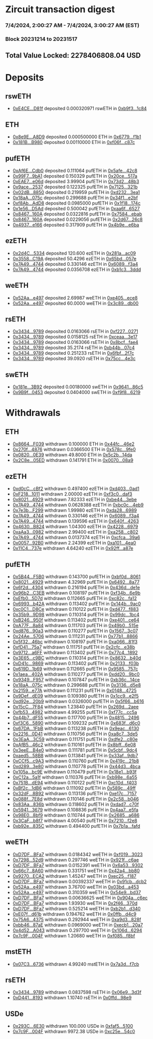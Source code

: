 # Zircuit transaction digest
### 7/4/2024, 2:00:27 AM - 7/4/2024, 3:00:27 AM (EST)
### Block 20231214 to 20231517

## Total Value Locked: 2278406808.04 USD

# Deposits
## rswETH
- [0xE4CE...D81f](https://etherscan.io/address/0xE4CE700d2a32D635ba490384FA788554f8aCD81f) deposited 0.000320971 rswETH in [0xb9f3...1c84](https://etherscan.io/tx/0xE4CE700d2a32D635ba490384FA788554f8aCD81f)
## ETH
- [0x8e9E...A8D9](https://etherscan.io/address/0x8e9Ee49b38FaD699b36f6B84b874EB0dE634A8D9) deposited 0.000500000 ETH in [0x6779...f1b1](https://etherscan.io/tx/0x8e9Ee49b38FaD699b36f6B84b874EB0dE634A8D9)
- [0x181B...B980](https://etherscan.io/address/0x181BC5Cac1f7252DBdF4765B212C0D66deeDB980) deposited 0.00110000 ETH in [0xf06f...c87c](https://etherscan.io/tx/0x181BC5Cac1f7252DBdF4765B212C0D66deeDB980)
## pufETH
- [0xAf6E...Cdb0](https://etherscan.io/address/0xAf6EF6be056F0B233E4f52020eC389dF38c3Cdb0) deposited 0.111064 pufETH in [0x5afe...42c8](https://etherscan.io/tx/0xAf6EF6be056F0B233E4f52020eC389dF38c3Cdb0)
- [0x99F7...9bA1](https://etherscan.io/address/0x99F7AfEF34A2CD8d9B1750c464a77B60aFB59bA1) deposited 0.150329 pufETH in [0x20ce...517a](https://etherscan.io/tx/0x99F7AfEF34A2CD8d9B1750c464a77B60aFB59bA1)
- [0xEAE7...e06d](https://etherscan.io/address/0xEAE70D07e77c97836c5B6fD0b3DD1276ec05e06d) deposited 3.99904 pufETH in [0x73d2...48b3](https://etherscan.io/tx/0xEAE70D07e77c97836c5B6fD0b3DD1276ec05e06d)
- [0x9ace...2537](https://etherscan.io/address/0x9aceE7824B564C6bc6108d5e3ACDf2C117522537) deposited 0.122325 pufETH in [0x7125...321b](https://etherscan.io/tx/0x9aceE7824B564C6bc6108d5e3ACDf2C117522537)
- [0x02dB...8850](https://etherscan.io/address/0x02dBbDd509295DB70815e11492ed52A20c968850) deposited 0.219959 pufETH in [0xd232...3ea1](https://etherscan.io/tx/0x02dBbDd509295DB70815e11492ed52A20c968850)
- [0x18aA...075c](https://etherscan.io/address/0x18aA8A4B14258d912Fce6b5000b40683Dc41075c) deposited 0.299688 pufETH in [0x34f1...e2bf](https://etherscan.io/tx/0x18aA8A4B14258d912Fce6b5000b40683Dc41075c)
- [0xf8Ab...AdD8](https://etherscan.io/address/0xf8Ab9DC2cf73F0893D7f514700BC7565fCd2AdD8) deposited 0.0985000 pufETH in [0x1f18...174c](https://etherscan.io/tx/0xf8Ab9DC2cf73F0893D7f514700BC7565fCd2AdD8)
- [0x1e56...D5Ad](https://etherscan.io/address/0x1e56Bff5Ea6643985008521650Df481132aAD5Ad) deposited 0.500042 pufETH in [0xaa6f...6527](https://etherscan.io/tx/0x1e56Bff5Ea6643985008521650Df481132aAD5Ad)
- [0x8467...160A](https://etherscan.io/address/0x8467735A3CfF8b0EDF664Ff1235536a757ef160A) deposited 0.0322816 pufETH in [0x7584...ebab](https://etherscan.io/tx/0x8467735A3CfF8b0EDF664Ff1235536a757ef160A)
- [0x8467...160A](https://etherscan.io/address/0x8467735A3CfF8b0EDF664Ff1235536a757ef160A) deposited 0.0229056 pufETH in [0x2d67...26c8](https://etherscan.io/tx/0x8467735A3CfF8b0EDF664Ff1235536a757ef160A)
- [0x4937...e166](https://etherscan.io/address/0x4937659D1489e108cbd7D7D47367c6149449e166) deposited 0.317909 pufETH in [0x4b9e...e6ba](https://etherscan.io/tx/0x4937659D1489e108cbd7D7D47367c6149449e166)
## ezETH
- [0x2d4C...5334](https://etherscan.io/address/0x2d4C0f33402C9b6F4aD6f70718D22Da2D4225334) deposited 120.600 ezETH in [0x281a...ac09](https://etherscan.io/tx/0x2d4C0f33402C9b6F4aD6f70718D22Da2D4225334)
- [0x3558...C19A](https://etherscan.io/address/0x3558cfe3B6377ceb8EDF7017DA21E8e6Ce68C19A) deposited 50.4296 ezETH in [0x65bd...057e](https://etherscan.io/tx/0x3558cfe3B6377ceb8EDF7017DA21E8e6Ce68C19A)
- [0x7A49...4744](https://etherscan.io/address/0x7A493Be5c2ce014cD049Bf178a1ac0Db1B434744) deposited 0.330146 ezETH in [0x6089...f3a4](https://etherscan.io/tx/0x7A493Be5c2ce014cD049Bf178a1ac0Db1B434744)
- [0x7A49...4744](https://etherscan.io/address/0x7A493Be5c2ce014cD049Bf178a1ac0Db1B434744) deposited 0.0356708 ezETH in [0xb1c3...3ddd](https://etherscan.io/tx/0x7A493Be5c2ce014cD049Bf178a1ac0Db1B434744)
## weETH
- [0x52Aa...e497](https://etherscan.io/address/0x52Aa899454998Be5b000Ad077a46Bbe360F4e497) deposited 2.69987 weETH in [0xe405...ece8](https://etherscan.io/tx/0x52Aa899454998Be5b000Ad077a46Bbe360F4e497)
- [0x52Aa...e497](https://etherscan.io/address/0x52Aa899454998Be5b000Ad077a46Bbe360F4e497) deposited 60.0000 weETH in [0x3c89...db00](https://etherscan.io/tx/0x52Aa899454998Be5b000Ad077a46Bbe360F4e497)
## rsETH
- [0x3434...9789](https://etherscan.io/address/0x34349c5569e7B846c3558961552D2202760A9789) deposited 0.0163066 rsETH in [0xf227...0271](https://etherscan.io/tx/0x34349c5569e7B846c3558961552D2202760A9789)
- [0x3434...9789](https://etherscan.io/address/0x34349c5569e7B846c3558961552D2202760A9789) deposited 0.0158125 rsETH in [0xceaa...3e17](https://etherscan.io/tx/0x34349c5569e7B846c3558961552D2202760A9789)
- [0x3434...9789](https://etherscan.io/address/0x34349c5569e7B846c3558961552D2202760A9789) deposited 0.0163066 rsETH in [0x8bcf...fae4](https://etherscan.io/tx/0x34349c5569e7B846c3558961552D2202760A9789)
- [0x3434...9789](https://etherscan.io/address/0x34349c5569e7B846c3558961552D2202760A9789) deposited 35.2174 rsETH in [0xb44b...07c4](https://etherscan.io/tx/0x34349c5569e7B846c3558961552D2202760A9789)
- [0x3434...9789](https://etherscan.io/address/0x34349c5569e7B846c3558961552D2202760A9789) deposited 0.251233 rsETH in [0x6fbf...2f7c](https://etherscan.io/tx/0x34349c5569e7B846c3558961552D2202760A9789)
- [0x3434...9789](https://etherscan.io/address/0x34349c5569e7B846c3558961552D2202760A9789) deposited 39.0920 rsETH in [0x75cc...4e3c](https://etherscan.io/tx/0x34349c5569e7B846c3558961552D2202760A9789)
## swETH
- [0x181e...3B92](https://etherscan.io/address/0x181eBfD57E4055fBF6377053E93d54967D723B92) deposited 0.00180000 swETH in [0x9641...86c5](https://etherscan.io/tx/0x181eBfD57E4055fBF6377053E93d54967D723B92)
- [0x9B9f...0453](https://etherscan.io/address/0x9B9f55A8DeAD41cEAD1aC3ef2b07B65023FE0453) deposited 0.0404000 swETH in [0xf9f8...6219](https://etherscan.io/tx/0x9B9f55A8DeAD41cEAD1aC3ef2b07B65023FE0453)
# Withdrawals
## ETH
- [0x8664...F039](https://etherscan.io/address/0x86641989F57b6643522ef8A86fE1061901F2F039) withdrawn 0.100000 ETH in [0x44fc...46e2](https://etherscan.io/tx/0x86641989F57b6643522ef8A86fE1061901F2F039)
- [0x270f...4876](https://etherscan.io/address/0x270f2F857e07a525055598D42C1C23A5caBA4876) withdrawn 0.0366500 ETH in [0x578c...9fe0](https://etherscan.io/tx/0x270f2F857e07a525055598D42C1C23A5caBA4876)
- [0x0820...0E39](https://etherscan.io/address/0x082005c842e243475C8719b3082B1f5b8baa0E39) withdrawn 49.8000 ETH in [0x5c2b...14da](https://etherscan.io/tx/0x082005c842e243475C8719b3082B1f5b8baa0E39)
- [0x2C8e...05ED](https://etherscan.io/address/0x2C8eB399eb6F8Ad6cF33A09A0B5D5ccCac4A05ED) withdrawn 0.141791 ETH in [0x0070...08a9](https://etherscan.io/tx/0x2C8eB399eb6F8Ad6cF33A09A0B5D5ccCac4A05ED)
## ezETH
- [0xd0cC...cBf2](https://etherscan.io/address/0xd0cCE4f76aE44ff6B6f7D8D8E6b08C4b91d0cBf2) withdrawn 0.497400 ezETH in [0xd403...0ad1](https://etherscan.io/tx/0xd0cCE4f76aE44ff6B6f7D8D8E6b08C4b91d0cBf2)
- [0xF218...1011](https://etherscan.io/address/0xF2186FC0a8Af528FbB51a59f33624d411f2A1011) withdrawn 2.00000 ezETH in [0xf3c0...daf3](https://etherscan.io/tx/0xF2186FC0a8Af528FbB51a59f33624d411f2A1011)
- [0x8021...4929](https://etherscan.io/address/0x8021b073c882278898AAab71c79b802ceeD84929) withdrawn 7.82333 ezETH in [0xbe44...3ebe](https://etherscan.io/tx/0x8021b073c882278898AAab71c79b802ceeD84929)
- [0x7A49...4744](https://etherscan.io/address/0x7A493Be5c2ce014cD049Bf178a1ac0Db1B434744) withdrawn 0.0628388 ezETH in [0xbc0c...4eb9](https://etherscan.io/tx/0x7A493Be5c2ce014cD049Bf178a1ac0Db1B434744)
- [0x7e3b...F299](https://etherscan.io/address/0x7e3b47F9b5A57748B6E1A81a7D385854De3aF299) withdrawn 1.99980 ezETH in [0xda28...6989](https://etherscan.io/tx/0x7e3b47F9b5A57748B6E1A81a7D385854De3aF299)
- [0x7A49...4744](https://etherscan.io/address/0x7A493Be5c2ce014cD049Bf178a1ac0Db1B434744) withdrawn 0.330146 ezETH in [0x6089...f3a4](https://etherscan.io/tx/0x7A493Be5c2ce014cD049Bf178a1ac0Db1B434744)
- [0x7A49...4744](https://etherscan.io/address/0x7A493Be5c2ce014cD049Bf178a1ac0Db1B434744) withdrawn 0.139596 ezETH in [0x640f...4263](https://etherscan.io/tx/0x7A493Be5c2ce014cD049Bf178a1ac0Db1B434744)
- [0x4630...B824](https://etherscan.io/address/0x4630D673D8b67C94cfDb5D874E9e5A14ae14B824) withdrawn 1.04300 ezETH in [0x4228...6979](https://etherscan.io/tx/0x4630D673D8b67C94cfDb5D874E9e5A14ae14B824)
- [0xaAa3...0982](https://etherscan.io/address/0xaAa38dd77309324A7E13D2Daa470b6343b460982) withdrawn 2.99400 ezETH in [0xa258...c802](https://etherscan.io/tx/0xaAa38dd77309324A7E13D2Daa470b6343b460982)
- [0x7A49...4744](https://etherscan.io/address/0x7A493Be5c2ce014cD049Bf178a1ac0Db1B434744) withdrawn 0.0137374 ezETH in [0xcfca...39a6](https://etherscan.io/tx/0x7A493Be5c2ce014cD049Bf178a1ac0Db1B434744)
- [0x0057...92B0](https://etherscan.io/address/0x005784cF2563E0dAa6c7AD71e329FDA0C8E692B0) withdrawn 2.24399 ezETH in [0xa101...4ea0](https://etherscan.io/tx/0x005784cF2563E0dAa6c7AD71e329FDA0C8E692B0)
- [0x11C4...737e](https://etherscan.io/address/0x11C40D7F5bd78D6F589A94f21F2828E15C75737e) withdrawn 4.64240 ezETH in [0x92ff...a87e](https://etherscan.io/tx/0x11C40D7F5bd78D6F589A94f21F2828E15C75737e)
## pufETH
- [0x5B44...F5B0](https://etherscan.io/address/0x5B44301B0F230676c993E0FebA81130B14B8F5B0) withdrawn 0.143700 pufETH in [0xbf0d...8061](https://etherscan.io/tx/0x5B44301B0F230676c993E0FebA81130B14B8F5B0)
- [0x8021...4929](https://etherscan.io/address/0x8021b073c882278898AAab71c79b802ceeD84929) withdrawn 4.32969 pufETH in [0x6492...8a77](https://etherscan.io/tx/0x8021b073c882278898AAab71c79b802ceeD84929)
- [0x6f2d...4304](https://etherscan.io/address/0x6f2d2220A2b0EbACdbe6c030792e455013024304) withdrawn 0.216194 pufETH in [0x436d...de1e](https://etherscan.io/tx/0x6f2d2220A2b0EbACdbe6c030792e455013024304)
- [0x96b2...C3EB](https://etherscan.io/address/0x96b21C3F69fdb3745729A8A5bB1FB9a323dFC3EB) withdrawn 0.108197 pufETH in [0xf34b...6e9b](https://etherscan.io/tx/0x96b21C3F69fdb3745729A8A5bB1FB9a323dFC3EB)
- [0xEfb0...5D7d](https://etherscan.io/address/0xEfb0a8EAad154c52CDE1C8163c9877DedBCA5D7d) withdrawn 0.112665 pufETH in [0xc82c...fa12](https://etherscan.io/tx/0xEfb0a8EAad154c52CDE1C8163c9877DedBCA5D7d)
- [0x6993...b42A](https://etherscan.io/address/0x6993e7971988Eb9Af54d75d679e1a3a7d8e3b42A) withdrawn 0.113402 pufETH in [0x144b...9ac0](https://etherscan.io/tx/0x6993e7971988Eb9Af54d75d679e1a3a7d8e3b42A)
- [0xc0C1...D8Ce](https://etherscan.io/address/0xc0C1dE92124561217D922882F70b74Afc992D8Ce) withdrawn 0.110122 pufETH in [0xd477...f883](https://etherscan.io/tx/0xc0C1dE92124561217D922882F70b74Afc992D8Ce)
- [0x35b9...9D98](https://etherscan.io/address/0x35b9c004F71bb1033511003372B2336301F09D98) withdrawn 0.110314 pufETH in [0x99dc...1bc4](https://etherscan.io/tx/0x35b9c004F71bb1033511003372B2336301F09D98)
- [0xB246...950f](https://etherscan.io/address/0xB2469a543e8710A0C4A6cb296C73a6Cb9d75950f) withdrawn 0.113402 pufETH in [0xe401...ce64](https://etherscan.io/tx/0xB2469a543e8710A0C4A6cb296C73a6Cb9d75950f)
- [0xA77F...8a84](https://etherscan.io/address/0xA77F6afC586A39e9Be7726A127C51944Ff818a84) withdrawn 0.111703 pufETH in [0x49b0...515e](https://etherscan.io/tx/0xA77F6afC586A39e9Be7726A127C51944Ff818a84)
- [0xd876...90a3](https://etherscan.io/address/0xd876784bf49ef46ADb5a1A9bad29b9Bb3E7990a3) withdrawn 0.110277 pufETH in [0x1567...3c07](https://etherscan.io/tx/0xd876784bf49ef46ADb5a1A9bad29b9Bb3E7990a3)
- [0x24Ae...5706](https://etherscan.io/address/0x24Ae81621bC0ac8429b9Cc14B6389937d45C5706) withdrawn 0.111231 pufETH in [0x77b1...8866](https://etherscan.io/tx/0x24Ae81621bC0ac8429b9Cc14B6389937d45C5706)
- [0x5f32...46bc](https://etherscan.io/address/0x5f32fad130bD610495EF95E2F1497Fd9590c46bc) withdrawn 0.108197 pufETH in [0xa066...81f3](https://etherscan.io/tx/0x5f32fad130bD610495EF95E2F1497Fd9590c46bc)
- [0xfD41...75a7](https://etherscan.io/address/0xfD41daA4E196960Fe163f0Ff15EF6F0Dfb9475a7) withdrawn 0.111751 pufETH in [0x2cfc...e38b](https://etherscan.io/tx/0xfD41daA4E196960Fe163f0Ff15EF6F0Dfb9475a7)
- [0x9712...a6FF](https://etherscan.io/address/0x971204Cb1B918411F2c4C44175e5522306b6a6FF) withdrawn 0.113402 pufETH in [0x77c4...1892](https://etherscan.io/tx/0x971204Cb1B918411F2c4C44175e5522306b6a6FF)
- [0x3E65...c9BC](https://etherscan.io/address/0x3E65025191745a371c96599dfD02925bdBCfc9BC) withdrawn 0.110314 pufETH in [0x8632...b40d](https://etherscan.io/tx/0x3E65025191745a371c96599dfD02925bdBCfc9BC)
- [0xD41c...9869](https://etherscan.io/address/0xD41cc3315F4050d0d9809D92F00E6323639f9869) withdrawn 0.113402 pufETH in [0x2133...f03b](https://etherscan.io/tx/0xD41cc3315F4050d0d9809D92F00E6323639f9869)
- [0x619D...1b69](https://etherscan.io/address/0x619D2A723dFb6a7d8464F07F53ad4E157C3F1b69) withdrawn 0.112665 pufETH in [0x9585...757c](https://etherscan.io/tx/0x619D2A723dFb6a7d8464F07F53ad4E157C3F1b69)
- [0x1aea...402A](https://etherscan.io/address/0x1aeae9C615609bdE6edfcbB154453d4E3067402A) withdrawn 0.110277 pufETH in [0xdd20...9bc0](https://etherscan.io/tx/0x1aeae9C615609bdE6edfcbB154453d4E3067402A)
- [0x9349...F957](https://etherscan.io/address/0x93496F0E41CA0faa1aEf9aeBe65f88Cde3c2F957) withdrawn 0.107847 pufETH in [0xb36c...14ce](https://etherscan.io/tx/0x93496F0E41CA0faa1aEf9aeBe65f88Cde3c2F957)
- [0x18aA...075c](https://etherscan.io/address/0x18aA8A4B14258d912Fce6b5000b40683Dc41075c) withdrawn 0.299688 pufETH in [0x3136...d5e8](https://etherscan.io/tx/0x18aA8A4B14258d912Fce6b5000b40683Dc41075c)
- [0x2159...e77A](https://etherscan.io/address/0x2159a756fB55B7024DF611649780A22cfbf0e77A) withdrawn 0.111231 pufETH in [0x0148...4725](https://etherscan.io/tx/0x2159a756fB55B7024DF611649780A22cfbf0e77A)
- [0x9Def...dE09](https://etherscan.io/address/0x9Def02CDa07aC7D8006595221D147e0A7BEbdE09) withdrawn 0.109380 pufETH in [0x1cc9...e2f5](https://etherscan.io/tx/0x9Def02CDa07aC7D8006595221D147e0A7BEbdE09)
- [0xd92e...20b9](https://etherscan.io/address/0xd92e0ecC9cDbc059406189Fce33D6C034cF820b9) withdrawn 0.0326000 pufETH in [0x5f66...b616](https://etherscan.io/tx/0xd92e0ecC9cDbc059406189Fce33D6C034cF820b9)
- [0x15cC...7F84](https://etherscan.io/address/0x15cC6926a4BEA1eB176a738F7a8C63E65B437F84) withdrawn 1.23840 pufETH in [0x269d...2aee](https://etherscan.io/tx/0x15cC6926a4BEA1eB176a738F7a8C63E65B437F84)
- [0xfb53...4982](https://etherscan.io/address/0xfb53cC84f5187c2F386E9895476B3DECF33d4982) withdrawn 4.99255 pufETH in [0xf77c...cc5a](https://etherscan.io/tx/0xfb53cC84f5187c2F386E9895476B3DECF33d4982)
- [0x44b7...dF55](https://etherscan.io/address/0x44b7b9c34607E16634331F2D7548d3482E20dF55) withdrawn 0.117700 pufETH in [0x4815...2496](https://etherscan.io/tx/0x44b7b9c34607E16634331F2D7548d3482E20dF55)
- [0xf3C6...5890](https://etherscan.io/address/0xf3C6A556dbB9F04d835d424Da7206fC06AB05890) withdrawn 0.109232 pufETH in [0x683f...d6c0](https://etherscan.io/tx/0xf3C6A556dbB9F04d835d424Da7206fC06AB05890)
- [0x67DA...1FbB](https://etherscan.io/address/0x67DA5eaB38834840871016876cE9D10B0d841FbB) withdrawn 0.113238 pufETH in [0x9eac...6130](https://etherscan.io/tx/0x67DA5eaB38834840871016876cE9D10B0d841FbB)
- [0x2216...0D41](https://etherscan.io/address/0x22162213684C2f3DC4f717592D0B7D441ECc0D41) withdrawn 0.110756 pufETH in [0xa8c7...3de5](https://etherscan.io/tx/0x22162213684C2f3DC4f717592D0B7D441ECc0D41)
- [0x3EaA...3C59](https://etherscan.io/address/0x3EaAeAFE62708D578F9298079eBae8671F8f3C59) withdrawn 0.111751 pufETH in [0xdfe2...c80e](https://etherscan.io/tx/0x3EaAeAFE62708D578F9298079eBae8671F8f3C59)
- [0xAfB5...46c2](https://etherscan.io/address/0xAfB5e2e34b017EAaCb67E76EF775fDf7eFc146c2) withdrawn 0.110161 pufETH in [0x8bff...6e08](https://etherscan.io/tx/0xAfB5e2e34b017EAaCb67E76EF775fDf7eFc146c2)
- [0x3eeE...B4e0](https://etherscan.io/address/0x3eeE84F9c3Bf604B59a5D996578a8d2B1141B4e0) withdrawn 0.111781 pufETH in [0x5cbf...9dc4](https://etherscan.io/tx/0x3eeE84F9c3Bf604B59a5D996578a8d2B1141B4e0)
- [0xaed5...58B8](https://etherscan.io/address/0xaed5cF93D99Cd6FE8722De67d309a57cCa6058B8) withdrawn 0.113841 pufETH in [0x33af...9db7](https://etherscan.io/tx/0xaed5cF93D99Cd6FE8722De67d309a57cCa6058B8)
- [0xCCf5...c9A3](https://etherscan.io/address/0xCCf5f637012879e8083A47D20541B9E9285Bc9A3) withdrawn 0.110760 pufETH in [0x419c...21b8](https://etherscan.io/tx/0xCCf5f637012879e8083A47D20541B9E9285Bc9A3)
- [0xd289...3e80](https://etherscan.io/address/0xd289B5425a7f0316fd84C2e09ccAb5630c983e80) withdrawn 0.110778 pufETH in [0x44d3...4bca](https://etherscan.io/tx/0xd289B5425a7f0316fd84C2e09ccAb5630c983e80)
- [0x105a...bc9E](https://etherscan.io/address/0x105abf5786313CA258052E0a6A17F32527CFbc9E) withdrawn 0.110479 pufETH in [0x18e1...b93f](https://etherscan.io/tx/0x105abf5786313CA258052E0a6A17F32527CFbc9E)
- [0xC12a...5a1f](https://etherscan.io/address/0xC12a0D718F6db996c3df2AD548cB95E200505a1f) withdrawn 0.110376 pufETH in [0xb98e...6a55](https://etherscan.io/tx/0xC12a0D718F6db996c3df2AD548cB95E200505a1f)
- [0x751B...dE94](https://etherscan.io/address/0x751BeeDC934f4dE35Ed6cE992c0535a9933CdE94) withdrawn 0.110122 pufETH in [0xc10d...f403](https://etherscan.io/tx/0x751BeeDC934f4dE35Ed6cE992c0535a9933CdE94)
- [0xBf2c...1dB6](https://etherscan.io/address/0xBf2cA519900680ae47CdDFc9BEda5ae0c4031dB6) withdrawn 0.111092 pufETH in [0x589c...49ff](https://etherscan.io/tx/0xBf2cA519900680ae47CdDFc9BEda5ae0c4031dB6)
- [0x32dF...8B92](https://etherscan.io/address/0x32dFaD7448a4DCA8b5967756a5083bB71A748B92) withdrawn 0.113136 pufETH in [0xe17c...7157](https://etherscan.io/tx/0x32dFaD7448a4DCA8b5967756a5083bB71A748B92)
- [0x088f...7E8d](https://etherscan.io/address/0x088fBBC8c32990904715F7c030737BEca02b7E8d) withdrawn 0.110146 pufETH in [0x2c58...b046](https://etherscan.io/tx/0x088fBBC8c32990904715F7c030737BEca02b7E8d)
- [0x83Aa...836b](https://etherscan.io/address/0x83Aa058154fA494FEe0Ea094169CE934A25C836b) withdrawn 0.118602 pufETH in [0xdad7...c70f](https://etherscan.io/tx/0x83Aa058154fA494FEe0Ea094169CE934A25C836b)
- [0x5941...3679](https://etherscan.io/address/0x594176F79E71A252328bd481c61C7ced1e943679) withdrawn 0.108836 pufETH in [0x4aa7...e5fa](https://etherscan.io/tx/0x594176F79E71A252328bd481c61C7ced1e943679)
- [0x98E0...8bf9](https://etherscan.io/address/0x98E0467dA0Cc05d355f77d11E61846765D748bf9) withdrawn 0.110744 pufETH in [0x2685...a686](https://etherscan.io/tx/0x98E0467dA0Cc05d355f77d11E61846765D748bf9)
- [0x3CaF...b8f7](https://etherscan.io/address/0x3CaF524E516a5127f78a500CC776D2487680b8f7) withdrawn 4.00540 pufETH in [0x7210...f2e8](https://etherscan.io/tx/0x3CaF524E516a5127f78a500CC776D2487680b8f7)
- [0xb92e...835C](https://etherscan.io/address/0xb92eEcE3F39EA2a82aC4741ff28548503ebf835C) withdrawn 0.494400 pufETH in [0x7b1a...fafd](https://etherscan.io/tx/0xb92eEcE3F39EA2a82aC4741ff28548503ebf835C)
## weETH
- [0xD7DF...BFa7](https://etherscan.io/address/0xD7DF7E085214743530afF339aFC420c7c720BFa7) withdrawn 0.0184342 weETH in [0xf019...3023](https://etherscan.io/tx/0xD7DF7E085214743530afF339aFC420c7c720BFa7)
- [0x7298...52d9](https://etherscan.io/address/0x72980f922a2603BDdaBc6D7247aFB4E4e25852d9) withdrawn 0.297746 weETH in [0x921f...c6ae](https://etherscan.io/tx/0x72980f922a2603BDdaBc6D7247aFB4E4e25852d9)
- [0xD7DF...BFa7](https://etherscan.io/address/0xD7DF7E085214743530afF339aFC420c7c720BFa7) withdrawn 0.0152391 weETH in [0x6a53...9302](https://etherscan.io/tx/0xD7DF7E085214743530afF339aFC420c7c720BFa7)
- [0x66c7...8A60](https://etherscan.io/address/0x66c7A12C23167f1C532943805e263405F08C8A60) withdrawn 0.331751 weETH in [0x42a4...bb80](https://etherscan.io/tx/0x66c7A12C23167f1C532943805e263405F08C8A60)
- [0x9270...ECA2](https://etherscan.io/address/0x92704e29d807DF64c6b30DB4108fFBa64F43ECA2) withdrawn 1.45247 weETH in [0xec25...f187](https://etherscan.io/tx/0x92704e29d807DF64c6b30DB4108fFBa64F43ECA2)
- [0xD7DF...BFa7](https://etherscan.io/address/0xD7DF7E085214743530afF339aFC420c7c720BFa7) withdrawn 0.00392337 weETH in [0x91cb...dcb2](https://etherscan.io/tx/0xD7DF7E085214743530afF339aFC420c7c720BFa7)
- [0x52Aa...e497](https://etherscan.io/address/0x52Aa899454998Be5b000Ad077a46Bbe360F4e497) withdrawn 3.76700 weETH in [0x03bd...a453](https://etherscan.io/tx/0x52Aa899454998Be5b000Ad077a46Bbe360F4e497)
- [0x52Aa...e497](https://etherscan.io/address/0x52Aa899454998Be5b000Ad077a46Bbe360F4e497) withdrawn 0.310359 weETH in [0x54e9...bd37](https://etherscan.io/tx/0x52Aa899454998Be5b000Ad077a46Bbe360F4e497)
- [0xD7DF...BFa7](https://etherscan.io/address/0xD7DF7E085214743530afF339aFC420c7c720BFa7) withdrawn 0.00636625 weETH in [0x904a...c6ec](https://etherscan.io/tx/0xD7DF7E085214743530afF339aFC420c7c720BFa7)
- [0xD7DF...BFa7](https://etherscan.io/address/0xD7DF7E085214743530afF339aFC420c7c720BFa7) withdrawn 1.93930 weETH in [0x2f46...370d](https://etherscan.io/tx/0xD7DF7E085214743530afF339aFC420c7c720BFa7)
- [0xD7DF...BFa7](https://etherscan.io/address/0xD7DF7E085214743530afF339aFC420c7c720BFa7) withdrawn 0.525214 weETH in [0xb2b1...d340](https://etherscan.io/tx/0xD7DF7E085214743530afF339aFC420c7c720BFa7)
- [0xE07f...d61b](https://etherscan.io/address/0xE07f23c8279D7bE1837b37940DEA4Dc94e7fd61b) withdrawn 0.194762 weETH in [0x0ffb...d4c9](https://etherscan.io/tx/0xE07f23c8279D7bE1837b37940DEA4Dc94e7fd61b)
- [0x75A6...4375](https://etherscan.io/address/0x75A6610150593524faBC1B653011e5ee64284375) withdrawn 0.292944 weETH in [0xa9d3...828f](https://etherscan.io/tx/0x75A6610150593524faBC1B653011e5ee64284375)
- [0xbb46...87aE](https://etherscan.io/address/0xbb46797CE1047570702BC7666930eA7a83Bf87aE) withdrawn 0.0969000 weETH in [0xecb1...20a7](https://etherscan.io/tx/0xbb46797CE1047570702BC7666930eA7a83Bf87aE)
- [0x4d52...A043](https://etherscan.io/address/0x4d524111DC5e880C91621acBE8D9dd5f791EA043) withdrawn 0.297700 weETH in [0x106d...6294](https://etherscan.io/tx/0x4d524111DC5e880C91621acBE8D9dd5f791EA043)
- [0x7c9F...004F](https://etherscan.io/address/0x7c9Fad1036b8e85AC19e2B5DEDB44720A217004F) withdrawn 1.20680 weETH in [0xf085...f8bf](https://etherscan.io/tx/0x7c9Fad1036b8e85AC19e2B5DEDB44720A217004F)
## mstETH
- [0x07C3...6736](https://etherscan.io/address/0x07C30d5Ab9E87A8F1087b8A4212E3152F6686736) withdrawn 4.99240 mstETH in [0x7a3d...f7cb](https://etherscan.io/tx/0x07C30d5Ab9E87A8F1087b8A4212E3152F6686736)
## rsETH
- [0x3434...9789](https://etherscan.io/address/0x34349c5569e7B846c3558961552D2202760A9789) withdrawn 0.0837598 rsETH in [0x06e9...3d3f](https://etherscan.io/tx/0x34349c5569e7B846c3558961552D2202760A9789)
- [0xD441...8193](https://etherscan.io/address/0xD441D20fa42972BF8945a052B53c167318308193) withdrawn 1.10740 rsETH in [0x0ffd...98e9](https://etherscan.io/tx/0xD441D20fa42972BF8945a052B53c167318308193)
## USDe
- [0x293C...6E30](https://etherscan.io/address/0x293C6937D8D82e05B01335F7B33FBA0c8e256E30) withdrawn 100.000 USDe in [0xfaf5...5100](https://etherscan.io/tx/0x293C6937D8D82e05B01335F7B33FBA0c8e256E30)
- [0x7c9F...004F](https://etherscan.io/address/0x7c9Fad1036b8e85AC19e2B5DEDB44720A217004F) withdrawn 9972.38 USDe in [0xc25e...54c0](https://etherscan.io/tx/0x7c9Fad1036b8e85AC19e2B5DEDB44720A217004F)
